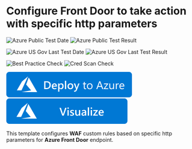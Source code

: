 # Configure Front Door to take action with specific http parameters 

![Azure Public Test Date](https://azurequickstartsservice.blob.core.windows.net/badges/201-front-door-waf-http-params/PublicLastTestDate.svg)
![Azure Public Test Result](https://azurequickstartsservice.blob.core.windows.net/badges/201-front-door-waf-http-params/PublicDeployment.svg)

![Azure US Gov Last Test Date](https://azurequickstartsservice.blob.core.windows.net/badges/201-front-door-waf-http-params/FairfaxLastTestDate.svg)
![Azure US Gov Last Test Result](https://azurequickstartsservice.blob.core.windows.net/badges/201-front-door-waf-http-params/FairfaxDeployment.svg)

![Best Practice Check](https://azurequickstartsservice.blob.core.windows.net/badges/201-front-door-waf-http-params/BestPracticeResult.svg)
![Cred Scan Check](https://azurequickstartsservice.blob.core.windows.net/badges/201-front-door-waf-http-params/CredScanResult.svg)

[![Deploy To Azure](https://raw.githubusercontent.com/Azure/azure-quickstart-templates/master/1-CONTRIBUTION-GUIDE/images/deploytoazure.svg?sanitize=true)](https://portal.azure.com/#create/Microsoft.Template/uri/https%3A%2F%2Fraw.githubusercontent.com%2FAzure%2Fazure-quickstart-templates%2Fmaster%2F201-front-door-waf-http-params%2Fazuredeploy.json)  [![Visualize](https://raw.githubusercontent.com/Azure/azure-quickstart-templates/master/1-CONTRIBUTION-GUIDE/images/visualizebutton.svg?sanitize=true)](http://armviz.io/#/?load=https%3A%2F%2Fraw.githubusercontent.com%2FAzure%2Fazure-quickstart-templates%2Fmaster%2F201-front-door-waf-http-params%2Fazuredeploy.json)


This template configures **WAF** custom rules based on specific http parameters for **Azure Front Door** endpoint.


